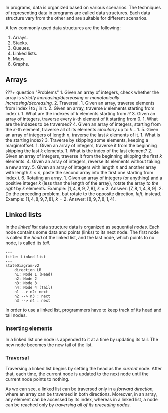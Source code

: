 In programs, data is organized based on various scenarios. The techniques of representing data in programs are called data structures. Each data structure vary from the other and are suitable for different scenarios.

A few commonly used data structures are the following:

1. Arrays.
2. Stacks.
3. Queues.
4. Linked lists.
5. Maps.
6. Graphs.

## Arrays

???+ question "Problems"
    1. Given an array of integers, check whether the array is _strictly increasing/decreasing_ or _monotonically increasing/decreasing._
    2. Traversal.
        1. Given an array, traverse elements from index $i$ to $j$ in it.
        2. Given an array, traverse $k$ elements starting from index $i$.
            1. What are the indexes of $k$ elements starting from $i$?
        3. Given an array of integers, traverse every $k$-th element of it starting from $0$.
            1. What are the indexes to be traversed?
        4. Given an array of integers, starting from the $k$-th element, traverse all of its elements _circularly_ up to $k - 1$.
        5. Given an array of integers of length $n$, traverse the last $k$ elements of it.
            1. What is the starting index?
    3. Traverse by skipping some elements, keeping a margin/offset.
        1. Given an array of integers, traverse it from the beginning skipping the last $k$ elements.
            1. What is the index of the last element?
        2. Given an array of integers, traverse it from the beginning skipping the first $k$ elements.
    4. Given an array of integers, reverse its elements without taking a new array.
    5. Given an array of integers with length $n$ and another array with length $k < n$, paste the second array into the first one starting from index $i$.
    6. Rotating an array.
        1. Given an array of integers (or anything) and a positive integer $k$ (less than the length of the array), rotate the array _to the right_ by $k$ elements. Example: $[1, 4, 8, 9, 7, 8]$, $k=2$. Answer: $[7, 8, 1, 4, 8, 9]$.
        2. Do the preceding problem, but rotate to the opposite direction, _left_, instead. Example: $[1, 4, 8, 9, 7, 8]$, $k=2$. Answer: $[8, 9, 7, 8, 1, 4]$.

## Linked lists

In the _linked list_ data structure data is organized as sequential _nodes_. Each node contains some data and points (links) to its next node. The first node is called the _head_ of the linked list, and the last node, which points to no node, is called its _tail_.

```mermaid
---
title: Linked list
---
stateDiagram-v2
    direction LR
    n1: Node 1 (Head)
    n2: Node 2
    n3: Node 3
    n4: Node 4 (Tail)
    n1 --> n2: next
    n2 --> n3 : next
    n3 --> n4 : next
```

In order to use a linked list, programmers have to keep track of its head and tail nodes.

### Inserting elements

In a linked list one node is appended to it at a time by updating its tail. The new node becomes the new tail of the list.

### Traversal

Traversing a linked list begins by setting the head as the _current_ node. After that, each time, the current node is updated to the next node until the current node points to nothing.

As we can see, a linked list can be traversed only in a _forward direction,_ where an array can be traversed in both directions. Moreover, in an array, any element can be accessed by its index, whereas in a linked list, a node can be reached only by _traversing all of its preceding nodes._
